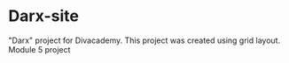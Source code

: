 # Darx-site
"Darx" project for Divacademy. This project was created using grid layout. Module 5 project
